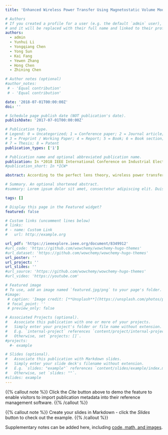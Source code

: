 ```yaml
---
title: 'Enhanced Wireless Power Transfer Using Magnetostatic Volume Modes in Anisotropic Magnetic Metamaterials'

# Authors
# If you created a profile for a user (e.g. the default `admin` user), write the username (folder name) here
# and it will be replaced with their full name and linked to their profile.
authors:
  - admin
  - Yunhui Li
  - Yongqiang Chen
  - Yong Sun
  - Kai Fang
  - Yewen Zhang
  - Hong Chen
  - Zhining Chen

# Author notes (optional)
#author_notes:
 # - 'Equal contribution'
 # - 'Equal contribution'

date: '2018-07-01T00:00:00Z'
doi: ''

# Schedule page publish date (NOT publication's date).
publishDate: '2017-07-01T00:00:00Z'

# Publication type.
# Legend: 0 = Uncategorized; 1 = Conference paper; 2 = Journal article;
# 3 = Preprint / Working Paper; 4 = Report; 5 = Book; 6 = Book section;
# 7 = Thesis; 8 = Patent
publication_types: ['1']

# Publication name and optional abbreviated publication name.
publication: In *2018 IEEE International Conference on Industrial Electronics for Sustainable Energy Systems (IESES)*
#publication_short: In *ICW*

abstract: According to the perfect lens theory, wireless power transfer (WPT) efficiency can be improved significantly by positioning a magnetic metamaterial (MM) slab with effective permeability of -1 between a transmitter and receiver. However, it is not practically preferred because the actual space between the transmitter and the receiver will be compromised by the existence of the MM slab. In this paper, we propose to place an anisotropic MM (AMM) slab to back the transmitter coil, which can enhance the WPT by modulating magnetostatic volume wave resonant modes within the slab, and more importantly avoid the obstruction of the transfer space by the slab. Both simulations and experiments verified this enhancement due to the Fabry-Perot-like (FPL) resonances of the magnetostatic volume waves (MVWs), which increases the magnetic field intensity and eventually the inductance of WPT. Influences of key variables such as the MM slab dimensions on the induction of WPT are further investigated.

# Summary. An optional shortened abstract.
#summary: Lorem ipsum dolor sit amet, consectetur adipiscing elit. Duis posuere tellus ac convallis placerat. Proin tincidunt magna sed ex sollicitudin condimentum.

tags: []

# Display this page in the Featured widget?
featured: false

# Custom links (uncomment lines below)
# links:
# - name: Custom Link
#   url: http://example.org

url_pdf: 'https://ieeexplore.ieee.org/document/8349912'
#url_code: 'https://github.com/wowchemy/wowchemy-hugo-themes'
#url_dataset: 'https://github.com/wowchemy/wowchemy-hugo-themes'
url_poster: ''
url_project: ''
url_slides: ''
#url_source: 'https://github.com/wowchemy/wowchemy-hugo-themes'
#url_video: 'https://youtube.com'

# Featured image
# To use, add an image named `featured.jpg/png` to your page's folder.
#image:
 # caption: 'Image credit: [**Unsplash**](https://unsplash.com/photos/pLCdAaMFLTE)'
 # focal_point: ''
 # preview_only: false

# Associated Projects (optional).
#   Associate this publication with one or more of your projects.
#   Simply enter your project's folder or file name without extension.
#   E.g. `internal-project` references `content/project/internal-project/index.md`.
#   Otherwise, set `projects: []`.
#projects:
  #- example

# Slides (optional).
#   Associate this publication with Markdown slides.
#   Simply enter your slide deck's filename without extension.
#   E.g. `slides: "example"` references `content/slides/example/index.md`.
#   Otherwise, set `slides: ""`.
#slides: example
---
```


{{% callout note %}}
Click the _Cite_ button above to demo the feature to enable visitors to import publication metadata into their reference management software.
{{% /callout %}}

{{% callout note %}}
Create your slides in Markdown - click the _Slides_ button to check out the example.
{{% /callout %}}

Supplementary notes can be added here, including [code, math, and images](https://wowchemy.com/docs/writing-markdown-latex/).
